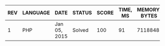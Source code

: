 | REV | LANGUAGE | DATE | STATUS | SCORE | TIME, MS | MEMORY, BYTES | IN RANKING | UNIQUE | RANKING POINTS |
|-----|----------|------|--------|-------|----------|---------------|------------|--------|----------------|
| 1 | PHP | Jan 05, 2015 | Solved | 100 | 91 | 7118848 | yes | yes | 28.900 |
